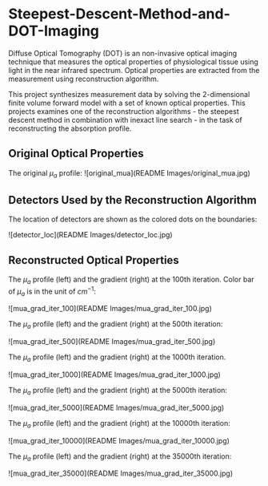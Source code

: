 # Steepest-Descent-Method-and-DOT-Imaging

Diffuse Optical Tomography (DOT) is an non-invasive optical imaging technique that measures the optical properties of physiological tissue using light in the near infrared spectrum. Optical properties are extracted from the measurement using reconstruction algorithm.

This project synthesizes measurement data by solving the 2-dimensional finite volume forward model with a set of known optical properties. This projects examines one of the reconstruction algorithms - the steepest descent method in combination with inexact line search - in the task of reconstructing the absorption profile.


## Original Optical Properties

The original $\mu_a$ profile:
![original_mua](README Images/original_mua.jpg)

## Detectors Used by the Reconstruction Algorithm

The location of detectors are shown as the colored dots on the boundaries:

![detector_loc](README Images/detector_loc.jpg)

## Reconstructed Optical Properties

The $\mu_a$ profile (left) and the gradient (right) at the 100th iteration. Color bar of $\mu_a$ is in the unit of $cm^{-1}$:

![mua_grad_iter_100](README Images/mua_grad_iter_100.jpg)

The $\mu_a$ profile (left) and the gradient (right) at the 500th iteration:

![mua_grad_iter_500](README Images/mua_grad_iter_500.jpg)

The $\mu_a$ profile (left) and the gradient (right) at the 1000th iteration.

![mua_grad_iter_1000](README Images/mua_grad_iter_1000.jpg)

The $\mu_a$ profile (left) and the gradient (right) at the 5000th iteration:

![mua_grad_iter_5000](README Images/mua_grad_iter_5000.jpg)

The $\mu_a$ profile (left) and the gradient (right) at the 10000th iteration:

![mua_grad_iter_10000](README Images/mua_grad_iter_10000.jpg)

The $\mu_a$ profile (left) and the gradient (right) at the 35000th iteration:

![mua_grad_iter_35000](README Images/mua_grad_iter_35000.jpg)

